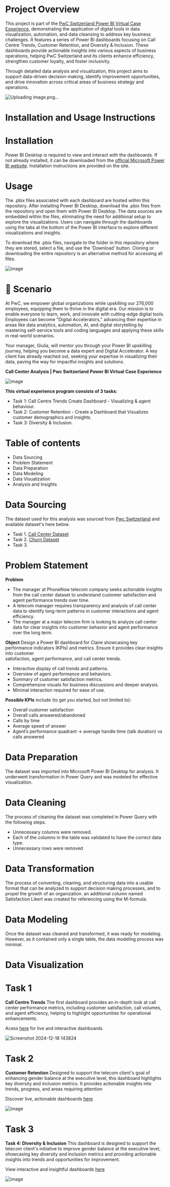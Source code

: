 # Project Overview

This project is part of the [PwC Switzerland Power BI Virtual Case Experience](https://www.theforage.com/simulations/pwc-ch/power-bi-cqxg?ref=W5vwWAjutTpHbEraC), demonstrating the application of digital tools in data visualization, automation, and data cleansing to address key business challenges. It features a series of Power BI dashboards focusing on Call Centre Trends, Customer Retention, and Diversity & Inclusion. These dashboards provide actionable insights into various aspects of business operations, helping PwC Switzerland and its clients enhance efficiency, strengthen customer loyalty, and foster inclusivity.

Through detailed data analysis and visualization, this project aims to support data-driven decision-making, identify improvement opportunities, and drive innovation across critical areas of business strategy and operations.

![Uploading image.png…](https://www.influentialsoftware.com/wp-content/webp-express/webp-images/uploads/2024/09/V1-2-1-900x450.jpg.webp)

# Installation and Usage Instructions

# Installation

Power BI Desktop is required to view and interact with the dashboards. If not already installed, it can be downloaded from the [official Microsoft Power BI website](https://www.microsoft.com/en-us/power-platform/products/power-bi/desktop). Installation instructions are provided on the site.

# Usage

The .pbix files associated with each dashboard are hosted within this repository. After installing Power BI Desktop, download the .pbix files from the repository and open them with Power BI Desktop. The data sources are embedded within the files, eliminating the need for additional setup to explore the visualizations. Users can navigate through the dashboards using the tabs at the bottom of the Power BI interface to explore different visualizations and insights.

To download the .pbix files, navigate to the folder in this repository where they are stored, select a file, and use the 'Download' button. Cloning or downloading the entire repository is an alternative method for accessing all files.

![image](https://github.com/user-attachments/assets/a6a92aa5-265a-4b0d-a574-1c63aae9c968)

# 📌  Scenario

At PwC, we empower global organizations while upskilling our 276,000 employees, equipping them to thrive in the digital era. Our mission is to enable everyone to learn, work, and innovate with cutting-edge digital tools. Employees can become "Digital Accelerators," advancing their expertise in areas like data analytics, automation, AI, and digital storytelling by mastering self-service tools and coding languages and applying these skills in real-world scenarios.


Your manager, Giulia, will mentor you through your Power BI upskilling journey, helping you become a data expert and Digital Accelerator. A key client has already reached out, seeking your expertise in visualizing their data, paving the way for impactful insights and solutions.

**Call Center Analysis | Pwc Switzerland Power BI Virtual Case Experience**

![image](https://github.com/user-attachments/assets/180f4374-ea45-41be-905e-a41026775072)

**This virtual experience program consists of 3 tasks:**

* Task 1: Call Centre Trends Create Dashboard - Visualizing  & agent behaviour.
* Task 2: Customer Retention - Create a Dashboard that Visualizes customer demographics and insights.
* Task 3: Diversity & Inclusion.

# Table of contents
* Data Sourcing
* Problem Statement
* Data Preparation
* Data Modeling
* Data Visualization
* Analysis and Insights

# Data Sourcing

The dataset used for this analysis was sourced from [Pwc Switzerland](https://www.theforage.com/simulations/pwc-ch/power-bi-cqxg) and available dataset's here below.
* Task 1. [Call Center Dataset](https://github.com/mroyalreddy07/Microsoft-Power-BI-PWC-PowerBI-Virtual-Case-Experience/blob/main/Call-Center-Dataset.xlsx)
* Task 2. [Churn Dataset](https://github.com/mroyalreddy07/Microsoft-Power-BI-PWC-PowerBI-Virtual-Case-Experience/blob/main/Churn-Dataset.xlsx)
* Task 3. []()

# Problem Statement

**Problem**
* The manager at PhoneNow telecom company seeks actionable insights from the call center dataset to understand customer satisfaction and agent performance trends    over time.  
* A telecom manager requires transparency and analysis of call center data to identify long-term patterns in customer interactions and agent efficiency.  
* The manager at a major telecom firm is looking to analyze call center data for clear insights into customer behavior and agent performance over the long term.  

**Object** 
  Design a Power BI dashboard for Claire showcasing key performance indicators (KPIs) and metrics. Ensure it provides clear insights into customer    
  satisfaction, agent performance, and call center trends.
  
- Interactive display of call trends and patterns.  
- Overview of agent performance and behaviors.  
- Summary of customer satisfaction metrics.  
- Comprehensive visuals for business discussions and deeper analysis.  
- Minimal interaction required for ease of use.  

**Possible KPIs** include (to get you started, but not limited to):

* Overall customer satisfaction
* Overall calls answered/abandoned
* Calls by time
* Average speed of answer
* Agent’s performance quadrant -> average handle time (talk duration) vs calls answered

# Data Preparation
  The dataset was imported into Microsoft Power BI Desktop for analysis. It underwent transformation in Power Query and was modeled for effective visualization.

# Data Cleaning
  The process of cleaning the dataset was completed in Power Query with the following steps.

* Unnecessary columns were removed.
* Each of the columns in the table was validated to have the correct data type.
* Unnecessary rows were removed

# Data Transformation
  The process of converting, cleaning, and structuring data into a usable format that can be analyzed to support decision making processes, and to propel the        growth of an organization.
  an additional column named Satisfaction Likert was created for referencing using the M-formula:
  
# Data Modeling
  Once the dataset was cleaned and transformed, it was ready for modeling. However, as it contained only a single table, the data modeling process was minimal.
  
# Data Visualization

# Task 1

**Call Centre Trends**
  The first dashboard provides an in-depth look at call center performance metrics, including customer satisfaction, call volumes, and agent efficiency, helping     to highlight opportunities for operational enhancements.

  Acess [here](https://github.com/mroyalreddy07/Microsoft-Power-BI-PWC-PowerBI-Virtual-Case-Experience/blob/main/Call_Center.pbix) for live and interactive          dashboards.
     
  ![Screenshot 2024-12-18 143824](https://github.com/user-attachments/assets/015ffcf6-fe66-4b45-8e44-5afa63db17bf)

# Task 2

**Customer Retention**
  Designed to support the telecom client's goal of enhancing gender balance at the executive level, this dashboard highlights key diversity and inclusion metrics.   It provides actionable insights into trends, progress, and areas requiring attention
  
  Discover live, actionable dashboards [here](https://github.com/mroyalreddy07/Microsoft-Power-BI-PWC-PowerBI-Virtual-Case-Experience/blob/main/Customer%20Retention%20.pbix)
  
![image](https://github.com/user-attachments/assets/247cff1f-ddf2-4dd0-83ae-f8fc1597858b)

# Task 3

**Task 4: Diversity & Inclusion**
  This dashboard is designed to support the telecom client's initiative to improve gender balance at the executive level, showcasing key diversity and inclusion     metrics and providing actionable insights into trends and opportunities for improvement.
  
  View interactive and insightful dashboards [here]()

  ![image](https://github.com/user-attachments/assets/465222bb-62c3-4b48-9dd4-b75df8008fa0)




  



